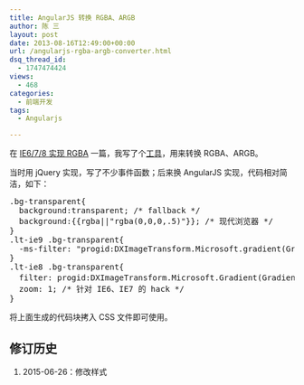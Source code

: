 ```yaml
---
title: AngularJS 转换 RGBA、ARGB
author: 陈 三
layout: post
date: 2013-08-16T12:49:00+00:00
url: /angularjs-rgba-argb-converter.html
dsq_thread_id:
  - 1747474424
views:
  - 468
categories:
  - 前端开发
tags:
  - Angularjs

---
```

在 [IE6/7/8 实现 RGBA][1] 一篇，我写了个[工具][2]，用来转换 RGBA、ARGB。

当时用 jQuery 实现，写了不少事件函数；后来换 AngularJS 实现，代码相对简洁，如下：

<div ng-app>
  <div ng-controller="helloAngularjs">
    <pre ng-style="bg()">
.bg-transparent{
  background:transparent; /* fallback */
  background:{{rgba||"rgba(0,0,0,.5)"}}; /* 现代浏览器 */
}
.lt-ie9 .bg-transparent{
  -ms-filter: "progid:DXImageTransform.Microsoft.gradient(GradientType=1, StartColorStr='{{argb||"#7F000000"}}', EndColorStr='{{argb||"#7F000000"}}')"; /* IE8 */ 
}
.lt-ie8 .bg-transparent{
  filter: progid:DXImageTransform.Microsoft.Gradient(GradientType = 1, StartColorStr = '{{argb||"#7F000000"}}', EndColorStr = '{{argb||"#7F000000"}}'); /* IE6、7 */ 
  zoom: 1; /* 针对 IE6、IE7 的 hack */
}
</pre> 将上面生成的代码块拷入 CSS 文件即可使用。
  </div>
</div>

<div class='timeline'>
  <h2>
    修订历史
  </h2>
  
  <ol>
    <li>
      <span itemprop='dateModified'>2015-06-26</span>：修改样式
    </li>
  </ol>
</div>

 [1]: http://www.zfanw.com/blog/ie6-ie7-ie8-rgba.html
 [2]: http://www.zfanw.com/tools/argb-rgba.html